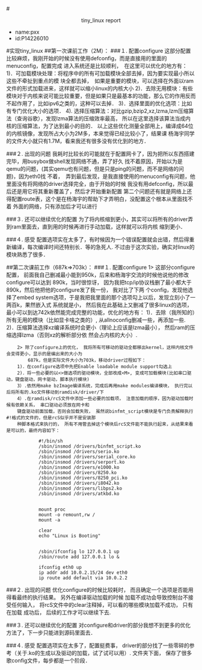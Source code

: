 #<center>tiny_linux report</center>
* name:pxx
* id:P14226010

#实现tiny_linux
##第一次课前工作（2M）：
###１. 配置configure
		这部分配置比较麻烦，我刚开始的时候没有使用defconfig，而是直接用的里面的menuconfig，配置完成
            进入系统还是比较顺利，　在这里可以优化的地方有：
		1)．可加载模块处理：将程序中的所有可加载模块全部去掉，因为要实现最小所以这些不牵扯到重点的模
            块全都去掉，　如果是重要的模块，可以选择在外面以ram文件的形式加载进来，这样就可以缩小linux的内核大小
		2)．去除无用模块：有些模块对于内核来说可能比较重要，但是如果只是最基本的功能，那么它的作用反而
            不起作用了，比如ipv6之类的，这种可以去掉．
		3)．选择里面的优化选项：比如有专门优化大小的选项．
		4). 选择压缩算法：对比gzip,bzip2,xz,lzma,lzm压缩算法（查询谷歌），发现lzma算法的压缩效率最高，
            所以在这里选择该算法当成内核的压缩算法，为了达到最小的目的．
		以上这些优化测量全部用上，编译成64位的内核镜像，发现所占大小为2M多，本来觉得已经比较小了，结果课
            杨海宇同学的文件大小就只有1.7M，看来我还有很多没有优化到的地方．

###２. 出现的问题
		我耗时比较长的可能就在于配置网卡了，因为把所以东西搭建完毕，用busybox做shell发现网络不通，弄了好久
            找不着原因，开始以为是qemu的问题，(其实qemu也有问题，但是只是ping的问题，而不是网络的问题)，因为eth0找
            不着，　弄到最后发现，是我直接使用的menuconfig有问题，他里面没有将网络的driver选择完全，由于开始的时候
            我没有用defconfig，所以最后还是用它将其重新覆盖了，然后才开始重新配置
		第二个问题还有就是网络上还得配置route表，这个是在杨海宇的帮助下才弄明白，没配置这个根本从里面找不着
            外面的网络，只有添加后才可以进行

###３. 还可以继续优化的配置
		为了将内核缩到更小，其实可以将所有的driver弄到ram里面去，直到用的时候再进行手动加载，这样就可以将内核
            缩到更小．

###４. 感受
		配置选项实在太多了，有时候因为一个错误配置就会出错，然后得重新编译，每次编译时间还特别长．等的急死人.
            不过由于这次实验，确实对linux的模块熟悉了很多．


##第二次课前工作（687k=>703k）：
###１. 配置configure
		1> 这部分configure配置， 前面我自己删减最小能到950k，后来和杨海宇交流的时候他说他的修改configure可以达到
            890k，当时很惊讶， 因为我把tcp/ip协议栈删了最小都大于890k，然后他把他的configure发了我一份， 我对比了下两
            个config，发现他选择了embed system选项，于是我把我里面的那个选项勾上以后，发现立刻小了一两百k，果然嵌入式
            系统就是小， 然后我在此基础上又删减了很多linux的选项， 最小可以到达742k依然能完成完整的功能，优化的地方有：
		1)．去除（我所知的）所有无用的模块（比如显卡啥之类的）, 从allnoconfig删减一些，再添加一些.
		2)．压缩算法选择xz编译系统时会更小（理论上应该是lzma最小）， 然后ram的压缩选择lzma（否则xz的解析部分依
		然会占内核的大小）.
		
		2> 除了configure上的优化， 我将所有可移动的驱动全都移出kernel，这样内核文件会变得更小，显示的是编出来的大小为
            687k，但是实际文件大小为703k，移动driver过程如下：
		1)．在configure选项中先把Enable loadable module support勾选上
		2)．将一些必要的以<>做选项的驱动模块，全部改成<M>, 变成可加载模块(比如串口驱动，键盘驱动，网卡驱动，脚本执行模块)
		3）.依然用make bzImage编译系统，完成后再用make modules编译模块， 执行完以后将所有的.ko文件移动到ramdisk/driver/下
		4）.在ramdisk/rcS文件中添加一些必要的加载项， 注意加载的顺序，因为驱动加载时候有依赖关系， 串口驱动必须放在网卡和
		键盘驱动前面加载，否则会加载失败， 虽然说binfmt_script模块是专门负责解释执行#!格式的文件的，但是rcS似乎并不是安装那
		种脚本格式来执行的， 所有不用管去掉这个模块后rcS文件能不能执行起来，从结果来看是可以的，最终内容如下：
```
			#!/bin/sh
			/sbin/insmod /drivers/binfmt_script.ko
			/sbin/insmod /drivers/serio.ko
			/sbin/insmod /drivers/serial_core.ko
			/sbin/insmod /drivers/serport.ko
			/sbin/insmod /drivers/e1000.ko
			/sbin/insmod /drivers/8250.ko
			/sbin/insmod /drivers/8250_pci.ko
			/sbin/insmod /drivers/i8042.ko
			/sbin/insmod /drivers/libps2.ko
			/sbin/insmod /drivers/atkbd.ko


			mount proc
			mount -o remount,rw /
			mount -a

			clear
			echo "Linux is Booting"


			/sbin/ifconfig lo 127.0.0.1 up
			/sbin/route add 127.0.0.1 lo &

			ifconfig eth0 up
			ip addr add 10.0.2.15/24 dev eth0
			ip route add default via 10.0.2.2

```
###２. 出现的问题
		优化configure的时候比较耗时， 而且确定一个选项是否能用得看最终的执行结果。 另外在编译驱动加载的时候
            加载不成功会导致控制台不接受任何输入， 将rcS文件中的clear注释掉，可以看的哪些模块加载不成功， 只有在加载
            成功后， 后续的工作才可以继续下去.

###３. 还可以继续优化的配置
		对configure和driver的部分我想不到更多的优化方法了，下一步只能进到源码里面去．

###４. 感受
		配置选项实在太多了，配置挺费事， driver的部分找了一些零碎的参考（关于.ko的生成以及驱动的加载，试了试可以用）.
            文件夹下面， 保存了很多歌config文件，每步都是一个阶段．

		
